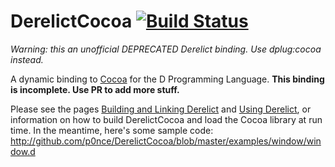 DerelictCocoa [![Build Status](https://travis-ci.org/p0nce/DerelictCocoa.png?branch=master)](https://travis-ci.org/p0nce/DerelictCocoa)
=============

*Warning: this an unofficial DEPRECATED Derelict binding. Use dplug:cocoa instead.*

A dynamic binding to [Cocoa](https://en.wikipedia.org/wiki/Cocoa_(API)) for the D Programming Language. **This binding is incomplete. Use PR to add more stuff.**

Please see the pages [Building and Linking Derelict](http://derelictorg.github.io/compiling.html) and [Using Derelict](http://derelictorg.github.io/using.html), or information on how to build DerelictCocoa and load the Cocoa library at run time. In the meantime, here's some sample code: http://github.com/p0nce/DerelictCocoa/blob/master/examples/window/window.d

